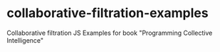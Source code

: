 # collaborative-filtration-examples
Collaborative filtration JS Examples for book "Programming Collective Intelligence"
